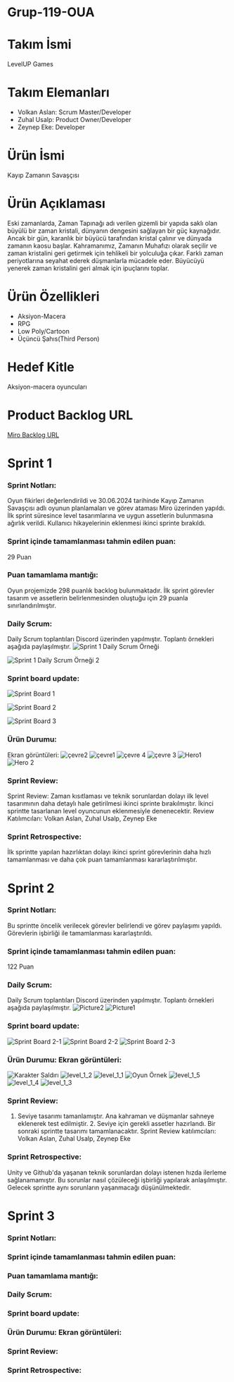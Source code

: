 # Grup-119-OUA
# Takım İsmi <br/>
LevelUP Games
# Takım Elemanları
+ Volkan Aslan: Scrum Master/Developer
+ Zuhal Usalp: Product Owner/Developer
+ Zeynep Eke: Developer

# Ürün İsmi <br/>
Kayıp Zamanın Savaşçısı
# Ürün Açıklaması 
Eski zamanlarda, Zaman Tapınağı adı verilen gizemli bir yapıda saklı olan büyülü bir zaman kristali, dünyanın dengesini sağlayan bir güç kaynağıdır. Ancak bir gün, karanlık bir büyücü tarafından kristal çalınır ve dünyada zamanın kaosu başlar. Kahramanımız, Zamanın Muhafızı olarak seçilir ve zaman kristalini geri getirmek için tehlikeli bir yolculuğa çıkar. Farklı zaman periyotlarına seyahat ederek düşmanlarla mücadele eder. Büyücüyü yenerek zaman kristalini geri almak için ipuçlarını toplar.

# Ürün Özellikleri
+ Aksiyon-Macera
+ RPG
+ Low Poly/Cartoon
+ Üçüncü Şahıs(Third Person)

# Hedef Kitle
Aksiyon-macera oyuncuları

# Product Backlog URL
[Miro Backlog URL](https://miro.com/app/board/uXjVK3c14ag=/?share_link_id=744748613252)

# Sprint 1
### Sprint Notları: 
Oyun fikirleri değerlendirildi ve 30.06.2024 tarihinde Kayıp Zamanın Savaşçısı adlı oyunun planlamaları ve görev ataması Miro üzerinden yapıldı. İlk sprint süresince level tasarımlarına ve uygun assetlerin bulunmasına ağırlık verildi. Kullanıcı hikayelerinin eklenmesi ikinci sprinte bırakıldı.
### Sprint içinde tamamlanması tahmin edilen puan: 
29 Puan
### Puan tamamlama mantığı: 
Oyun projemizde 298 puanlık backlog bulunmaktadır. İlk sprint görevler tasarım ve assetlerin belirlenmesinden oluştuğu için 29 puanla sınırlandırılmıştır.
### Daily Scrum: 
Daily Scrum toplantıları Discord üzerinden yapılmıştır. Toplantı örnekleri aşağıda paylaşılmıştır.
![Sprint 1 Daily Scrum Örneği](https://github.com/zeynepeke/Grup-119-OUA/assets/171696673/dd196d69-467d-4c54-8853-869a87eeba82)

![Sprint 1 Daily Scrum Örneği 2](https://github.com/zeynepeke/Grup-119-OUA/assets/171696673/ca4de769-d7bc-492e-9718-65db862037e6)

### Sprint board update: 
![Sprint Board 1](https://github.com/zeynepeke/Grup-119-OUA/assets/171696673/820341ca-e732-4d7c-944a-194c9c863223)

![Sprint Board 2](https://github.com/zeynepeke/Grup-119-OUA/assets/171696673/805e3477-5a73-45e5-bcf2-87102cd024eb)

![Sprint Board 3](https://github.com/zeynepeke/Grup-119-OUA/assets/171696673/2ac8f447-3c71-48b8-80b6-f0437f26b3f6)


### Ürün Durumu: 
Ekran görüntüleri:
![çevre2](https://github.com/zeynepeke/Grup-119-OUA/assets/171696673/63ceaaff-509e-411f-b4ce-d47b31082160)
![çevre1](https://github.com/zeynepeke/Grup-119-OUA/assets/171696673/f8b3a97d-6efd-4bc6-9d08-efb4acae08ff)
![çevre 4](https://github.com/zeynepeke/Grup-119-OUA/assets/171696673/45af0d4b-14f5-4591-989d-fdaffcdaeca1)
![çevre 3](https://github.com/zeynepeke/Grup-119-OUA/assets/171696673/4d041afe-b1e8-4910-888a-9aa6ab436393)
![Hero1](https://github.com/zeynepeke/Grup-119-OUA/assets/171696673/080725b1-17e5-4064-8e4d-b19544670c8d)
![Hero 2](https://github.com/zeynepeke/Grup-119-OUA/assets/171696673/767c95be-0332-4a56-a142-2ea955815347)


### Sprint Review:
Sprint Review: Zaman kısıtlaması ve teknik sorunlardan dolayı ilk level tasarımının daha detaylı hale getirilmesi ikinci sprinte bırakılmıştır. İkinci sprintte tasarlanan level oyuncunun eklenmesiyle denenecektir. 
Review Katılımcıları: Volkan Aslan, Zuhal Usalp, Zeynep Eke

### Sprint Retrospective: 
İlk sprintte yapılan hazırlıktan dolayı ikinci sprint görevlerinin daha hızlı tamamlanması ve daha çok puan tamamlanması kararlaştırılmıştır.

# Sprint 2
### Sprint Notları:
Bu sprintte öncelik verilecek görevler belirlendi ve görev paylaşımı yapıldı. Görevlerin işbirliği ile tamamlanması kararlaştırıldı.
### Sprint içinde tamamlanması tahmin edilen puan: 
122 Puan
### Daily Scrum: 
Daily Scrum toplantıları Discord üzerinden yapılmıştır. Toplantı örnekleri aşağıda paylaşılmıştır.
![Picture2](https://github.com/user-attachments/assets/f0be4bca-8f60-43ca-ba47-18fc9d5898c4)
![Picture1](https://github.com/user-attachments/assets/446a13f5-7341-49d8-b3f6-07385c0fe7cd)

### Sprint board update: 
![Sprint Board 2-1](https://github.com/user-attachments/assets/4801bb58-d605-466b-a0a7-ae32948a6337)
![Sprint Board 2-2](https://github.com/user-attachments/assets/05e56319-c13c-4542-a4ae-9586aedb98ef)
![Sprint Board 2-3](https://github.com/user-attachments/assets/61f6fa2c-516f-44c4-b501-88a7ff447b21)

### Ürün Durumu: Ekran görüntüleri:
![Karakter Saldırı](https://github.com/user-attachments/assets/83f3cab9-04e7-4c49-9651-aaf8bde1a49e)
![level_1_2](https://github.com/user-attachments/assets/77140f09-e07a-40ed-963c-e0dfcad227b5)
![level_1_1](https://github.com/user-attachments/assets/0a7de450-6441-442d-8234-f5cb68fb5b15)
![Oyun Örnek](https://github.com/user-attachments/assets/b3b31b9f-d3c2-456e-8a13-d0b735cb9f12)
![level_1_5](https://github.com/user-attachments/assets/fc82b22f-4753-48a3-9e1b-83b401628763)
![level_1_4](https://github.com/user-attachments/assets/e9825450-838f-45cb-9fdc-c8fed40b52bd)
![level_1_3](https://github.com/user-attachments/assets/2fc7965b-3a5f-4c17-a56a-0c946c7e550a)


### Sprint Review:
1. Seviye tasarımı tamanlamıştır. Ana kahraman ve düşmanlar sahneye eklenerek test edilmiştir. 2. Seviye için gerekli assetler hazırlandı. Bir sonraki sprintte tasarımı tamamlanacaktır. Sprint Review katılımcıları: Volkan Aslan, Zuhal Usalp, Zeynep Eke

### Sprint Retrospective:
Unity ve Github'da yaşanan teknik sorunlardan dolayı istenen hızda ilerleme sağlanamamıştır. Bu sorunlar nasıl çözüleceği işbirliği yapılarak anlaşılmıştır. Gelecek sprintte aynı sorunların yaşanmacağı düşünülmektedir. 

# Sprint 3
### Sprint Notları:
### Sprint içinde tamamlanması tahmin edilen puan: 
### Puan tamamlama mantığı:
### Daily Scrum: 
### Sprint board update: 
### Ürün Durumu: Ekran görüntüleri:
### Sprint Review:
### Sprint Retrospective:


